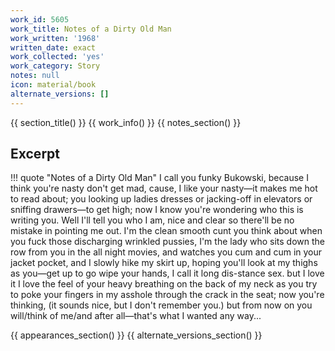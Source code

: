 ```yaml
---
work_id: 5605
work_title: Notes of a Dirty Old Man
work_written: '1968'
written_date: exact
work_collected: 'yes'
work_category: Story
notes: null
icon: material/book
alternate_versions: []
---
```


{{ section_title() }}
{{ work_info() }}
{{ notes_section() }}
## Excerpt
!!! quote "Notes of a Dirty Old Man"
    I call you funky Bukowski, because I think you're nasty don't get mad, cause, I like your nasty—it makes me hot to read about; you looking up ladies dresses or jacking-off in elevators or sniffing drawers—to get high; now I know you're wondering who this is writing you. Well I'll tell you who I am, nice and clear so there'll be no mistake in pointing me out. I'm the clean smooth cunt you think about when you fuck those discharging wrinkled pussies, I'm the lady who sits down the row from you in the all night movies, and watches you cum and cum in your jacket pocket, and I slowly hike my skirt up, hoping you'll look at my thighs as you—get up to go wipe your hands, I call it long dis-stance sex. but I love it I love the feel of your heavy breathing on the back of my neck as you try to poke your fingers in my asshole through the crack in the seat; now you're thinking, (it sounds nice, but I don't remember you.) but from now on you will/think of me/and after all—that's what I wanted any way...

{{ appearances_section() }}
{{ alternate_versions_section() }}
